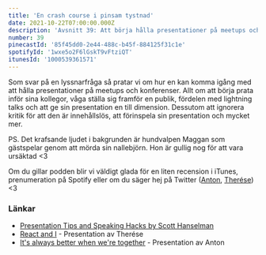 ```yaml
---
title: 'En crash course i pinsam tystnad'
date: 2021-10-22T07:00:00.000Z
description: 'Avsnitt 39: Att börja hålla presentationer på meetups och konferenser, att ignorera kritik, förinspelningar, sårbarheten framför en publik och mycket annat.'
number: 39
pinecastId: '85f45dd0-2e44-488c-b45f-884125f31c1e'
spotifyId: '1wxe5o2F6lGskT9vFtziQT'
itunesId: '1000539361571'
---
```


Som svar på en lyssnarfråga så pratar vi om hur en kan komma igång med att hålla presentationer på meetups och konferenser. Allt om att börja prata inför sina kollegor, våga ställa sig framför en publik, fördelen med lightning talks och att ge sin presentation en till dimension. Dessutom att ignorera kritik för att den är innehållslös, att förinspela sin presentation och mycket mer.

PS. Det krafsande ljudet i bakgrunden är hundvalpen Maggan som gästspelar genom att mörda sin nallebjörn. Hon är gullig nog för att vara ursäktad <3

Om du gillar podden blir vi väldigt glada för en liten recension i iTunes, prenumeration på Spotify eller om du säger hej på Twitter ([Anton](https://twitter.com/Awnton), [Therése](https://twitter.com/tkomstadius)) <3

### Länkar

- [Presentation Tips and Speaking Hacks by Scott Hanselman](https://www.speakinghacks.com)
- [React and I](https://www.youtube.com/watch?v=5CgsfdR1jCY) - Presentation av Therése
- [It's always better when we're together](https://youtu.be/q7bAYxZMJho?t=3572) - Presentation av Anton
